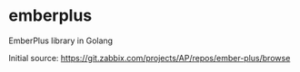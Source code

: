 # emberplus

EmberPlus library in Golang

Initial source: <https://git.zabbix.com/projects/AP/repos/ember-plus/browse>

